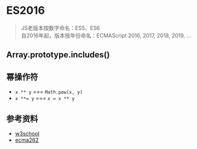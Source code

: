 # ES2016
> JS老版本按数字命名：ES5、ES6  
> 自2016年起，版本按年份命名：ECMAScript 2016, 2017, 2018, 2019, ...

## Array.prototype.includes()

## 幂操作符
- `x ** y` === `Math.pow(x, y)`
- `x **= y` === `x = x ** y`

## 参考资料
- [w3school](https://www.w3schools.com/js/js_2016.asp)
- [ecma262](https://github.com/tc39/ecma262/releases)
